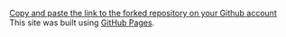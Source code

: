 [Copy and paste the link to the forked repository on your Github account](https://github.com/paulinafischer/datasharing) 
This site was built using [GitHub Pages](https://pages.github.com/).

